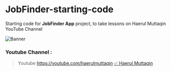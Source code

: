 # JobFinder-starting-code
Starting code for **JobFinder App** project, to take lessons on Haerul Muttaqin YouTube Channel

![Banner](https://lh3.googleusercontent.com/fife/ABSRlIpomcDPH0TRx8j5OktSqF0D3P9QoKZqxIAntu_oqm-R37lDu94QZ_pcZ6_MvhXvFIUWaBj0Ser_Fjs6xZwEPu-2_IXQTwuMYNoBNv_9jisOr2cOifwC_BsQuWnBTnQFmWfZBk3M3M7V8fG3g0zncmcd_AV2BbCqSv87CaJM_YsbppHmRXCrHhSiHo2ibNFR1XTd2Rm4oTNo_gDgrp_oJvrdDi9Fu1vYCLHFl7JYo4ZlJcmEbI8ZdwmhVFpn4m8rzwP3Wr6EOfW5vYNY0-RRVpA6dYg72OIlutOAvk2D3eVDn63Mg3IPLHMD2VIIn7GQN7ZMsNUP3fopArIYgUKofGKIeu16BK04dab7UuEksSabcDtx8Rqaquq-l0jNMT28g7gzupAliWmZc_NhwJ7QjgsjPYdSQToP9vSmiIx5otmzWIhXiS1htooYVPBN1-Z5_2as9D7Tmf-YSD42LWviNmGp0pJ26v102vJlcr6lf1enWa18ajSrf3ZbVpW_n_Tyz1LN6VlJUbzXUjlLBw8J5qjeWdRyzS6BOej3SoViPSH7lwVVqNMIzePWcHhDgE0XYTQx8anFCugfhcxi_UIR3_MCmGh6Ew5GXnlUfmgzNxAIqJy3it1fozuAfhHxMSMveOG9OJhLtkrjuFJ4QNH5u2OmprFqFmvqnxatfjpt2ZXKdqLrzDejC1GrKs-bZLxuFOdxE70XYLFAEyZU-gXeyu-GcJUEo9PpaQ=w1920-h953-ft "Banner")

### Youtube Channel :
> Youtube
https://youtube.com/haerulmuttaqin [✅ Haerul Muttaqin](https://youtube.com/haerulmuttaqin "✅ Haerul Muttaqin")
